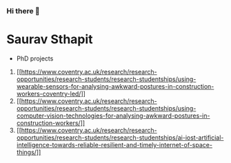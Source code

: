 ### Hi there 👋

<!--
**sausthapit/sausthapit** is a ✨ _special_ ✨ repository because its `README.md` (this file) appears on your GitHub profile.

Here are some ideas to get you started:

- 🔭 I’m currently working on ...
- 🌱 I’m currently learning ...
- 👯 I’m looking to collaborate on ...
- 🤔 I’m looking for help with ...
- 💬 Ask me about ...
- 📫 How to reach me: ...
- 😄 Pronouns: ...
- ⚡ Fun fact: ...
-->

# Saurav Sthapit

* PhD projects
1) [[https://www.coventry.ac.uk/research/research-opportunities/research-students/research-studentships/using-wearable-sensors-for-analysing-awkward-postures-in-construction-workers-coventry-led/]]
2) [[https://www.coventry.ac.uk/research/research-opportunities/research-students/research-studentships/using-computer-vision-technologies-for-analysing-awkward-postures-in-construction-workers/]]
3) [[https://www.coventry.ac.uk/research/research-opportunities/research-students/research-studentships/ai-iost-artificial-intelligence-towards-reliable-resilient-and-timely-internet-of-space-things/]]
